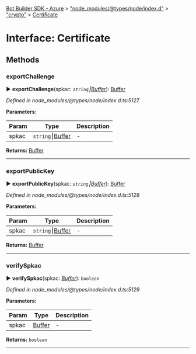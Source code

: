 [Bot Builder SDK - Azure](../README.md) > ["node_modules/@types/node/index.d"](../modules/_node_modules__types_node_index_d_.md) > ["crypto"](../modules/_node_modules__types_node_index_d_._crypto_.md) > [Certificate](../interfaces/_node_modules__types_node_index_d_._crypto_.certificate.md)



# Interface: Certificate


## Methods
<a id="exportchallenge"></a>

###  exportChallenge

► **exportChallenge**(spkac: *`string`⎮[Buffer](_node_modules__types_node_index_d_.buffer.md)*): [Buffer](_node_modules__types_node_index_d_.buffer.md)



*Defined in node_modules/@types/node/index.d.ts:5127*



**Parameters:**

| Param | Type | Description |
| ------ | ------ | ------ |
| spkac | `string`⎮[Buffer](_node_modules__types_node_index_d_.buffer.md)   |  - |





**Returns:** [Buffer](_node_modules__types_node_index_d_.buffer.md)





___

<a id="exportpublickey"></a>

###  exportPublicKey

► **exportPublicKey**(spkac: *`string`⎮[Buffer](_node_modules__types_node_index_d_.buffer.md)*): [Buffer](_node_modules__types_node_index_d_.buffer.md)



*Defined in node_modules/@types/node/index.d.ts:5128*



**Parameters:**

| Param | Type | Description |
| ------ | ------ | ------ |
| spkac | `string`⎮[Buffer](_node_modules__types_node_index_d_.buffer.md)   |  - |





**Returns:** [Buffer](_node_modules__types_node_index_d_.buffer.md)





___

<a id="verifyspkac"></a>

###  verifySpkac

► **verifySpkac**(spkac: *[Buffer](_node_modules__types_node_index_d_.buffer.md)*): `boolean`



*Defined in node_modules/@types/node/index.d.ts:5129*



**Parameters:**

| Param | Type | Description |
| ------ | ------ | ------ |
| spkac | [Buffer](_node_modules__types_node_index_d_.buffer.md)   |  - |





**Returns:** `boolean`





___


